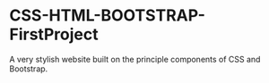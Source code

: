 # CSS-HTML-BOOTSTRAP-FirstProject
A very stylish website built on the principle components of CSS and Bootstrap. 
